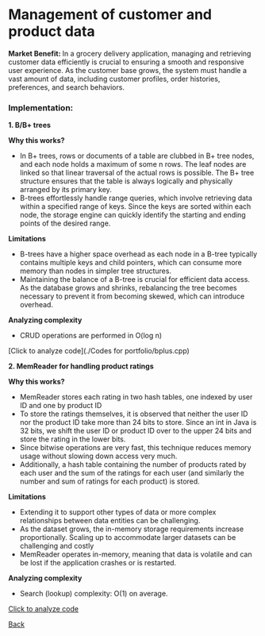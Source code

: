 # Management of customer and product data
<b> Market Benefit: </b>
In a grocery delivery application, managing and retrieving customer data efficiently is crucial to ensuring a smooth and responsive user experience. As the customer base grows, the system must handle a vast amount of data, including customer profiles, order histories, preferences, and search behaviors.<br>

### Implementation: 

<b> 1. B/B+ trees</b>

<b> Why this works? </b>
  - In B+ trees, rows or documents of a table are clubbed in B+ tree nodes, and each node holds a maximum of some n rows. The leaf nodes are linked so that linear traversal of the actual rows is possible. The B+ tree structure ensures that the table is always logically and physically arranged by its primary key.
  - B-trees effortlessly handle range queries, which involve retrieving data within a specified range of keys. Since the keys are sorted within each node, the storage engine can quickly identify the starting and ending points of the desired range.<br>
  
<b> Limitations</b>
  - B-trees have a higher space overhead as each node in a B-tree typically contains multiple keys and child pointers, which can consume more memory than nodes in simpler tree structures.
  - Maintaining the balance of a B-tree is crucial for efficient data access. As the database grows and shrinks, rebalancing the tree becomes necessary to prevent it from becoming skewed, which can introduce overhead.<br>
  
<b> Analyzing complexity </b>
  - CRUD operations are performed in O(log n)<br>
  
  [Click to analyze code](./Codes for portfolio/bplus.cpp)

<b> 2. MemReader for handling product ratings</b>

<b> Why this works? </b>
  - MemReader stores each rating in two hash tables, one indexed by user ID and one by product ID
  -  To store the ratings themselves, it is observed that neither the user ID nor the product ID take more than 24 bits to store. Since an int in Java is 32 bits, we shift the user ID or product ID over to the upper 24 bits and store the rating in the lower bits.
  -  Since bitwise operations are very fast, this technique reduces memory usage without slowing down access very much.
  -  Additionally, a hash table containing the number of products rated by each user and the sum of the ratings for each user (and similarly the number and sum of ratings for each product) is stored.<br>
  
<b> Limitations</b>
  - Extending it to support other types of data or more complex relationships between data entities can be challenging.
  - As the dataset grows, the in-memory storage requirements increase proportionally. Scaling up to accommodate larger datasets can be challenging and costly
  - MemReader operates in-memory, meaning that data is volatile and can be lost if the application crashes or is restarted.<br>
  
<b> Analyzing complexity</b>
  - Search (lookup) complexity: O(1) on average.<br>
  
  [Click to analyze code](./analyze.py)
  

[Back](README.md#applying-dsa-to-achieve-key-functionalities)

